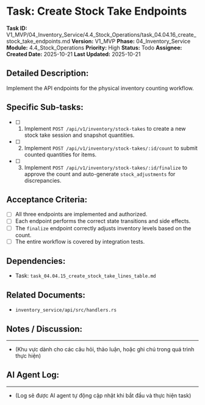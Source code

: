 # Task: Create Stock Take Endpoints

**Task ID:** V1_MVP/04_Inventory_Service/4.4_Stock_Operations/task_04.04.16_create_stock_take_endpoints.md
**Version:** V1_MVP
**Phase:** 04_Inventory_Service
**Module:** 4.4_Stock_Operations
**Priority:** High
**Status:** Todo
**Assignee:** 
**Created Date:** 2025-10-21
**Last Updated:** 2025-10-21

## Detailed Description:
Implement the API endpoints for the physical inventory counting workflow.

## Specific Sub-tasks:
- [ ] 1. Implement `POST /api/v1/inventory/stock-takes` to create a new stock take session and snapshot quantities.
- [ ] 2. Implement `POST /api/v1/inventory/stock-takes/:id/count` to submit counted quantities for items.
- [ ] 3. Implement `POST /api/v1/inventory/stock-takes/:id/finalize` to approve the count and auto-generate `stock_adjustments` for discrepancies.

## Acceptance Criteria:
- [ ] All three endpoints are implemented and authorized.
- [ ] Each endpoint performs the correct state transitions and side effects.
- [ ] The `finalize` endpoint correctly adjusts inventory levels based on the count.
- [ ] The entire workflow is covered by integration tests.

## Dependencies:
*   Task: `task_04.04.15_create_stock_take_lines_table.md`

## Related Documents:
*   `inventory_service/api/src/handlers.rs`

## Notes / Discussion:
---
*   (Khu vực dành cho các câu hỏi, thảo luận, hoặc ghi chú trong quá trình thực hiện)

## AI Agent Log:
---
*   (Log sẽ được AI agent tự động cập nhật khi bắt đầu và thực hiện task)
